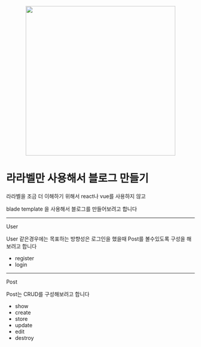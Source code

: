 <p align="center"><a href="https://laravel.com" target="_blank"><img src="https://raw.githubusercontent.com/laravel/art/master/logo-lockup/5%20SVG/2%20CMYK/1%20Full%20Color/laravel-logolockup-cmyk-red.svg" width="400"></a></p>

# 라라벨만 사용해서 블로그 만들기

<p>라라벨을 조금 더 이해하기 위해서 react나 vue를 사용하지 않고</p>
<p>blade template 을 사용해서 블로그를 만들어보려고 합니다</p>

<hr>
<p>User</p>
<p>User 같은경우에는 목표하는 방향성은 로그인을 했을때 Post를 볼수있도록 구성을 해보려고 합니다</p>
<ul>
    <li>register</li>
    <li>login</li>
</ul>

<hr>
<p>Post</p>
<p>Post는 CRUD를 구성해보려고 합니다</p>
<ul>
    <li>show</li>
    <li>create</li>
    <li>store</li>
    <li>update</li>
    <li>edit</li>
    <li>destroy</li>
</ul>


